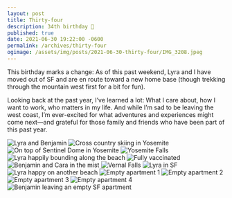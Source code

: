 ```yaml
---
layout: post
title: Thirty-four
description: 34th birthday 🎂
published: true
date: 2021-06-30 19:22:00 -0600
permalink: /archives/thirty-four
ogimage: /assets/img/posts/2021-06-30-thirty-four/IMG_3208.jpeg
---
```

This birthday marks a change: As of this past weekend, Lyra and I have moved out of SF and are en route toward a new home base (though trekking through the mountain west first for a bit for fun).

Looking back at the past year, I’ve learned a lot: What I care about, how I want to work, who matters in my life. And while I’m sad to be leaving the west coast, I’m ever-excited for what adventures and experiences might come next—and grateful for those family and friends who have been part of this past year.

![Lyra and Benjamin][1]
![Cross country skiing in Yosemite][2]
![On top of Sentinel Dome in Yosemite][3]
![Yosemite Falls][4]
![Lyra happily bounding along the beach][5]
![Fully vaccinated][6]
![Benjamin and Cara in the mist][7]
![Vernal Falls][8]
![Lyra in SF][9]
![Lyra happy on another beach][10]
![Empty apartment 1][11]
![Empty apartment 2][12]
![Empty apartment 3][13]
![Empty apartment 4][14]
![Benjamin leaving an empty SF apartment][15]

[1]: /assets/img/posts/2021-06-30-thirty-four/IMG_3208.jpeg
[2]: /assets/img/posts/2021-06-30-thirty-four/IMG_3419.jpeg
[3]: /assets/img/posts/2021-06-30-thirty-four/IMG_3520.jpeg
[4]: /assets/img/posts/2021-06-30-thirty-four/IMG_3584.jpeg
[5]: /assets/img/posts/2021-06-30-thirty-four/IMG_3728.jpeg
[6]: /assets/img/posts/2021-06-30-thirty-four/IMG_4068.jpeg
[7]: /assets/img/posts/2021-06-30-thirty-four/IMG_4673.jpeg
[8]: /assets/img/posts/2021-06-30-thirty-four/IMG_4695.jpeg
[9]: /assets/img/posts/2021-06-30-thirty-four/IMG_4867.jpeg
[10]: /assets/img/posts/2021-06-30-thirty-four/IMG_4921.jpeg
[11]: /assets/img/posts/2021-06-30-thirty-four/IMG_4989.jpeg
[12]: /assets/img/posts/2021-06-30-thirty-four/IMG_4990.jpeg
[13]: /assets/img/posts/2021-06-30-thirty-four/IMG_4993.jpeg
[14]: /assets/img/posts/2021-06-30-thirty-four/IMG_4994.jpeg
[15]: /assets/img/posts/2021-06-30-thirty-four/IMG_5001.jpeg